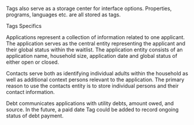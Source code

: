 Tags also serve as a storage center for interface options. Properties, programs, languages etc. are all stored as tags.

  Tags Specifics

  Applications represent a collection of information related to one applicant. The application serves as the central entity representing the applicant and their global status within the waitlist. The application entity consists of an application name, household size, application date and global status of either open or closed. 
  
  Contacts serve both as identifying individual adults within the household as well as additional context persons relevant to the application.  The primary reason to use the contacts entity is to store individual persons and their contact information.
  
  Debt communicates applications with utility debts, amount owed, and source.  In the future, a paid date Tag could be added to record ongoing status of debt payment.
